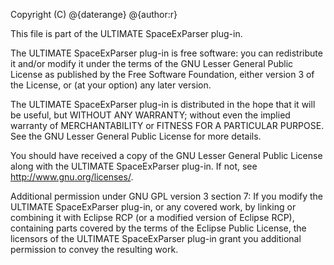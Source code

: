 Copyright (C) @{daterange} @{author:r}

This file is part of the ULTIMATE SpaceExParser plug-in.

The ULTIMATE SpaceExParser plug-in is free software: you can redistribute it and/or modify
it under the terms of the GNU Lesser General Public License as published
by the Free Software Foundation, either version 3 of the License, or
(at your option) any later version.

The ULTIMATE SpaceExParser plug-in is distributed in the hope that it will be useful,
but WITHOUT ANY WARRANTY; without even the implied warranty of
MERCHANTABILITY or FITNESS FOR A PARTICULAR PURPOSE. See the
GNU Lesser General Public License for more details.

You should have received a copy of the GNU Lesser General Public License
along with the ULTIMATE SpaceExParser plug-in. If not, see <http://www.gnu.org/licenses/>.

Additional permission under GNU GPL version 3 section 7:
If you modify the ULTIMATE SpaceExParser plug-in, or any covered work, by linking
or combining it with Eclipse RCP (or a modified version of Eclipse RCP), 
containing parts covered by the terms of the Eclipse Public License, the 
licensors of the ULTIMATE SpaceExParser plug-in grant you additional permission 
to convey the resulting work.
